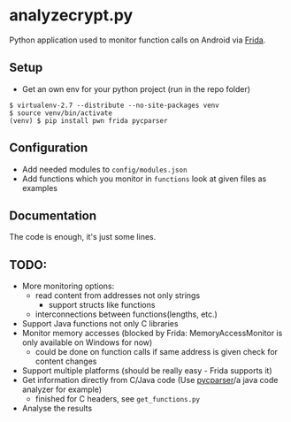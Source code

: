 # analyzecrypt.py
Python application used to monitor function calls on Android via [Frida](https://www.frida.re).

## Setup
- Get an own env for your python project (run in the repo folder)
```
$ virtualenv-2.7 --distribute --no-site-packages venv
$ source venv/bin/activate
(venv) $ pip install pwn frida pycparser
```

## Configuration
- Add needed modules to `config/modules.json`
- Add functions which you monitor in `functions` look at given files as examples

## Documentation 
The code is enough, it's just some lines.

## TODO:
- More monitoring options:
	- read content from addresses not only strings
		- support structs like functions
	- interconnections between functions(lengths, etc.)
- Support Java functions not only C libraries
- Monitor memory accesses (blocked by Frida: MemoryAccessMonitor is only available on Windows for now)
	- could be done on function calls if same address is given check for content changes
- Support multiple platforms (should be really easy - Frida supports it)
- Get information directly from C/Java code (Use [pycparser](https://github.com/eliben/pycparser)/a java code analyzer for example)
	- finished for C headers, see `get_functions.py`
- Analyse the results
